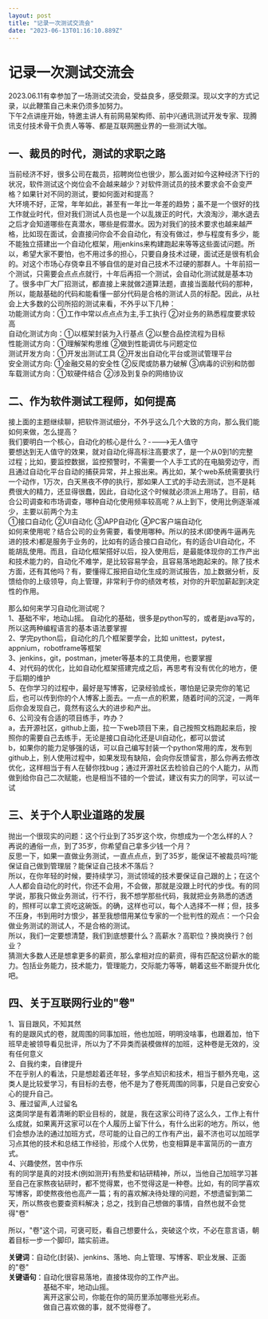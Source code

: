 ```yaml
---
layout: post
title: "记录一次测试交流会"
date: "2023-06-13T01:16:10.889Z"
---
```

记录一次测试交流会
=========

2023.06.11有幸参加了一场测试交流会，受益良多，感受颇深。现以文字的方式记录，以此鞭策自己未来仍须多加努力。  
下午2点讲座开始，特邀主讲人有前网易架构师、前中兴通讯测试开发专家、现腾讯支付技术骨干负责人等等、都是互联网圈业界的一些测试大咖。

一、裁员的时代，测试的求职之路
---------------

当前经济不好，很多公司在裁员，招聘岗位也很少，那么面对如今这种经济下行的状况，软件测试这个岗位会不会越来越少？对软件测试员的技术要求会不会变严格？如果针对不同的测试，要如何面对和提高？  
大环境不好，正常，年年如此，甚至有一年比一年差的趋势；虽不是一个很好的找工作就业时代，但对我们测试人员也是一个以乱拨正的时代，大浪淘沙，潮水退去之后才会知道哪些在真潜水，哪些是假潜水。因为对我们的技术要求也越来越严格，比如现在面试，会直接问你会不会自动化，有没有做过，参与程度有多少，能不能独立搭建出一个自动化框架，用jenkins来构建跑起来等等这些面试问题。所以，希望大家不要怕，也不用过多的担心，只要自身技术过硬，面试还是很有机会的。对这个市场心存侥幸且不够自信的是对自己技术不过硬的那群人。十年前招一个测试，只需要会点点点就行，十年后再招一个测试，会自动化测试就是基本功了。很多中厂大厂招测试，都直接上来就做2道算法题，直接当面敲代码的那种，所以，能敲基础的代码和能看懂一部分代码是合格的测试人员的标配。因此，从社会上大多数的公司所招的测试来看，不外乎以下几种：  
功能测试方向：①工作中常以点点点为主,手工执行 ②对业务的熟悉程度要求较高  
自动化测试方向：①以框架封装为入行基点 ②以整合品控流程为目标  
性能测试方向：①理解架构思维 ②做到性能调优与问题定位  
测试开发方向：①开发出测试工具 ②开发出自动化平台或测试管理平台  
安全测试方向: ①金融交易的安全性 ②反爬或防暴力破解 ③病毒的识别和防御  
车载测试方向：①软硬件结合 ②涉及到复杂的网络协议

二、作为软件测试工程师，如何提高
----------------

接上面的主题继续聊，把软件测试细分，不外乎这么几个大致的方向，那么我们能如何来做，怎么提高？  
我们要明白一个核心，自动化的核心是什么？---->无人值守  
要想达到无人值守的效果，就对自动化得高标注高要求了，是一个从0到1的完整过程；比如，要监控数据，监控预警时，不需要一个人手工式的在电脑旁边守，而且通过自动化平台自动的捕获异常，并上报出来。再比如，某个web系统需要执行一个动作，1万次，白天黑夜不停的执行，那如果人工式的手动去测试，岂不是耗费很大的精力，还显得很蠢，因此，自动化这个时候就必须派上用场了。目前，结合公司调查和市场调查，哪种自动化使用频率较高呢？从上到下，使用比例逐渐减少，主要以前两个为主  
①接口自动化 ②UI自动化 ③APP自动化 ④PC客户端自动化  
如何来使用呢？结合公司的业务需要，看使用哪种。所以的技术(即使再牛逼再先进的技术)都是服务于业务的，比如有的适合接口自动化，有的适合UI自动化，不能胡乱使用。而且，自动化框架搭好以后，投入使用后，是最能体现你的工作产出和技术能力的，自动化不难学，是比较容易学会，且容易落地跑起来的。除了技术方面，还有其他吗？有，要懂得汇报把自动化生成的测试报告，加上数据分析，反馈给你的上级领导，向上管理，非常利于你的绩效考核，对你的升职加薪起到决定性的作用。

那么如何来学习自动化测试呢？  
1、基础不牢，地动山摇。 自动化的基础，很多是python写的，或者是java写的，所以这两种编程语言的基本语法要掌握  
2、学完python后，自动化的几个框架要学会，比如 unittest，pytest，appnium，robotframe等框架  
3、jenkins，git，postman，jmeter等基本的工具使用，也要掌握  
4、对代码的优化，比如自动化框架搭建完成之后，再思考有没有优化的地方，便于后期的维护  
5、在你学习的过程中，最好是写博客，记录经验成长，哪怕是记录完你的笔记后，也可以传到你的个人博客上面去。一点一点的积累，随着时间的沉淀，一两年后你会发现自己，竟然有这么大的进步和产出。  
6、公司没有合适的项目练手，咋办？  
a，去开源社区，github上面，拉一下web项目下来，自己按照文档跑起来后，按照你的需要自己去练手，无论是接口自动化还是UI自动化，都可以尝试  
b，如果你的能力足够强的话，可以自己编写封装一个python常用的库，发布到github上，别人使用过程中，如果发现有缺陷，会向你反馈留言，那么你再去修改优化，这样相当于有人在替你找bug；通过开源社区去检验自己的个人能力，从而做到给你自己二次赋能，也是相当不错的一个尝试，建议有实力的同学，可以试一试

三、关于个人职业道路的发展
-------------

抛出一个很现实的问题：这个行业到了35岁这个坎，你想成为一个怎么样的人？再说的通俗一点，到了35岁，你希望自己拿多少钱一个月？  
反思一下，如果一直做业务测试，一直点点点，到了35岁，能保证不被裁员吗?能保证自己做到管理层？能保证自己技术不落后？  
所以，在你年轻的时候，要持续学习，测试领域的技术要保证自己跟的上；在这个人人都会自动化的时代，你还不会用，不会做，那就是没跟上时代的步伐。有的同学说，那我只做业务测试，行不行，我不想学那些代码，我就把业务熟悉的透透的，照样可以拿工资吃这碗饭。的确，这样也可以，每个人选择不一样；但，技多不压身，书到用时方恨少，甚至我想借用某位专家的一个批判性的观点：一个只会做业务测试的测试人，不是合格的测试。  
所以，我们一定要想清楚，我们到底想要什么？高薪水？高职位？换岗换行？创业？  
猜测大多数人还是想拿更多的薪资，那么拿相对应的薪资，得有匹配这份薪水的能力。包括业务能力，技术能力，管理能力，交际能力等等，朝着这些不断提升优化吧。

四、关于互联网行业的"卷"
-------------

1、盲目跟风，不知其然  
有的是跟风式的卷，就周围的同事加班，他也加班，明明没啥事，也跟着加，怕下班早走被领导看见批评，所以为了不异类而装模做样的加班，这种卷是无效的，没有任何意义  
2、自我约束，自律提升  
不在乎别人的看法，只是想趁着还年轻，多学点知识和技术，相当于额外充电，这类人是比较爱学习，有目标的去卷，他不是为了卷死周围的同事，只是自己安安心心的提升自己。  
3、雁过留声,人过留名  
这类同学是有着清晰的职业目标的，就是，我在这家公司待了这么久，工作上有什么成就，如果离开这家可以在个人履历上留下什么，有什么出彩的地方。所以，他们会想办法的通过加班方式，尽可能的让自己的工作有产出，最不济也可以加班学习点其他的技术和总结工作经验，形成个人优势，也变相算是丰富简历的一直方式。  
4、兴趣使然，苦中作乐  
有的同学是真的对技术(例如测开)有热爱和钻研精神，所以，当他自己加班学习甚至自己在家熬夜钻研时，都不觉得累，也不觉得这是一种卷。比如，有的同学喜欢写博客，即使熬夜他也高产一篇；有的喜欢解决待处理的问题，不想遗留到第二天，所以熬夜也要查资料解决；总之，找到自己想做的事情，自然也就不会觉得"卷"

所以，"卷"这个词，可褒可贬，看自己想要什么，突破这个坎，不必在意言语，朝着目标一步一个脚印，踏实前进。

  
**关键词**：自动化(封装)、jenkins、落地、向上管理、写博客、职业发展、正面的"卷"  
**关键语句**：自动化很容易落地，直接体现你的工作产出。  
　　　　　基础不牢，地动山摇。  
　　　　　离开这家公司，你能在你的简历里添加哪些光彩点。  
　　　　　做自己喜欢做的事，就不觉得卷了。